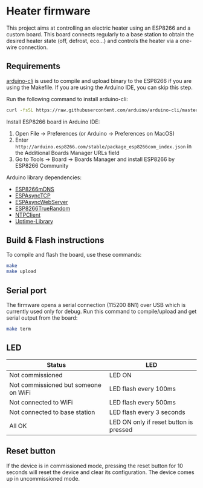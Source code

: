 # Heater firmware

This project aims at controlling an electric heater using an ESP8266 and a custom board. This board connects regularly to a base station to obtain the desired heater state (off, defrost, eco...) and controls the heater via a one-wire connection.

## Requirements

[arduino-cli](https://github.com/arduino/arduino-cli) is used to compile and upload binary to the ESP8266 if you are using the Makefile. If you are using the Arduino IDE, you can skip this step.

Run the following command to install arduino-cli:

```sh
curl -fsSL https://raw.githubusercontent.com/arduino/arduino-cli/master/install.sh | BINDIR=/usr/local/bin sh
```

Install ESP8266 board in Arduino IDE:
  1. Open File -> Preferences (or Arduino -> Preferences on MacOS)
  2. Enter `http://arduino.esp8266.com/stable/package_esp8266com_index.json` in the Additional Boards Manager URLs field
  3. Go to Tools -> Board -> Boards Manager and install ESP8266 by ESP8266 Community

Arduino library dependencies:

- [ESP8266mDNS](https://github.com/esp8266/Arduino/tree/master/libraries/ESP8266mDNS)
- [ESPAsyncTCP](https://github.com/me-no-dev/ESPAsyncTCP)
- [ESPAsyncWebServer](https://github.com/me-no-dev/ESPAsyncWebServer)
- [ESP8266TrueRandom](https://github.com/marvinroger/ESP8266TrueRandom)
- [NTPClient](https://github.com/arduino-libraries/NTPClient)
- [Uptime-Library](https://github.com/YiannisBourkelis/Uptime-Library)

## Build & Flash instructions

To compile and flash the board, use these commands:

```sh
make
make upload
```

## Serial port

The firmware opens a serial connection (115200 8N1) over USB which is currently used only for debug. Run this command to compile/upload and get serial output from the board:

```sh
make term
```

## LED

| Status                        | LED                                    |
| ----------------------------- | -------------------------------------- |
| Not commissioned              | LED ON                                 |
| Not commissioned but someone on WiFi | LED flash every 100ms           |
| Not connected to WiFi         | LED flash every 500ms                  |
| Not connected to base station | LED flash every 3 seconds              |
| All OK                        | LED ON only if reset button is pressed |

## Reset button

If the device is in commissioned mode, pressing the reset button for 10 seconds will reset
the device and clear its configuration. The device comes up in uncommissioned mode.
